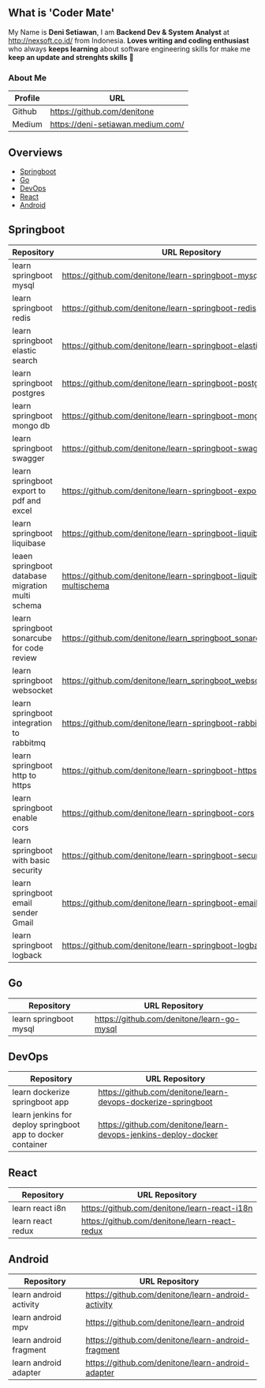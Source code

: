 ## What is 'Coder Mate'
My Name is **Deni Setiawan**, I am **Backend Dev & System Analyst** at http://nexsoft.co.id/ from Indonesia.
**Loves writing and coding enthusiast** who always **keeps learning** about software engineering skills for make me **keep an update and strenghts skills** 🚀

### About Me
| Profile     | URL                                                          | 
|------------------|--------------|
| Github | https://github.com/denitone |
| Medium | https://deni-setiawan.medium.com/ |




## Overviews 
- [Springboot](https://github.com/codermate/.github/blob/main/profile/README.md#springboot)
- [Go](https://github.com/codermate/.github/blob/main/profile/README.md#Go)
- [DevOps](https://github.com/codermate/.github/blob/main/profile/README.md#DevOps)
- [React](https://github.com/codermate/.github/blob/main/profile/README.md#react)
- [Android](https://github.com/codermate/.github/blob/main/profile/README.md#Android)



## Springboot 
| Repository     | URL Repository                                                          | 
|------------------|--------------|
| learn springboot mysql | https://github.com/denitone/learn-springboot-mysql |
| learn springboot redis | https://github.com/denitone/learn-springboot-redis |
| learn springboot elastic search | https://github.com/denitone/learn-springboot-elasticsearch |
| learn springboot postgres | https://github.com/denitone/learn-springboot-postgres |
| learn springboot mongo db | https://github.com/denitone/learn-springboot-mongodb-docker |
| learn springboot swagger | https://github.com/denitone/learn-springboot-swaggerapi |
| learn springboot export to pdf and excel |https://github.com/denitone/learn-springboot-export-pdf-excel |
| learn springboot liquibase | https://github.com/denitone/learn-springboot-liquibase |
| leaen springboot database migration multi schema | https://github.com/denitone/learn-springboot-liquibase-postgres-multischema |
| learn springboot sonarcube for code review  | https://github.com/denitone/learn_springboot_sonarcube_codereview | 
| learn springboot websocket | https://github.com/denitone/learn_springboot_websocket | 
| learn springboot integration to rabbitmq | https://github.com/denitone/learn-springboot-rabbitmq | 
| learn springboot http to https | https://github.com/denitone/learn-springboot-https-ssl | 
| learn springboot enable cors | https://github.com/denitone/learn-springboot-cors | 
| learn springboot with basic security | https://github.com/denitone/learn-springboot-security-basic | 
| learn springboot email sender Gmail | https://github.com/denitone/learn-springboot-email | 
| learn springboot logback| https://github.com/denitone/learn-springboot-logback | 


## Go
| Repository     | URL Repository                                                          | 
|------------------|--------------|
| learn springboot mysql | https://github.com/denitone/learn-go-mysql |


## DevOps
| Repository     | URL Repository                                                          | 
|------------------|--------------|
| learn dockerize springboot app | https://github.com/denitone/learn-devops-dockerize-springboot |
| learn jenkins for deploy springboot app to docker container | https://github.com/denitone/learn-devops-jenkins-deploy-docker |


## React
| Repository     | URL Repository                                                          | 
|------------------|--------------|
| learn react i8n | https://github.com/denitone/learn-react-i18n |
| learn react redux | https://github.com/denitone/learn-react-redux |


## Android
| Repository     | URL Repository                                                          | 
|------------------|--------------|
| learn android activity | https://github.com/denitone/learn-android-activity |
| learn android mpv | https://github.com/denitone/learn-android |
| learn android fragment | https://github.com/denitone/learn-android-fragment |
| learn android adapter | https://github.com/denitone/learn-android-adapter |








